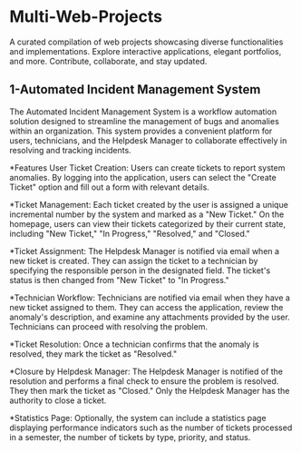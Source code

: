 # Multi-Web-Projects
A curated compilation of web projects showcasing diverse functionalities and implementations. Explore interactive applications, elegant portfolios, and more. Contribute, collaborate, and stay updated.

## 1-Automated Incident Management System
The Automated Incident Management System is a workflow automation solution designed to streamline the management of bugs and anomalies within an organization. This system provides a convenient platform for users, technicians, and the Helpdesk Manager to collaborate effectively in resolving and tracking incidents.

*Features
User Ticket Creation: Users can create tickets to report system anomalies. By logging into the application, users can select the "Create Ticket" option and fill out a form with relevant details.

*Ticket Management: Each ticket created by the user is assigned a unique incremental number by the system and marked as a "New Ticket." On the homepage, users can view their tickets categorized by their current state, including "New Ticket," "In Progress," "Resolved," and "Closed."

*Ticket Assignment: The Helpdesk Manager is notified via email when a new ticket is created. They can assign the ticket to a technician by specifying the responsible person in the designated field. The ticket's status is then changed from "New Ticket" to "In Progress."

*Technician Workflow: Technicians are notified via email when they have a new ticket assigned to them. They can access the application, review the anomaly's description, and examine any attachments provided by the user. Technicians can proceed with resolving the problem.

*Ticket Resolution: Once a technician confirms that the anomaly is resolved, they mark the ticket as "Resolved."

*Closure by Helpdesk Manager: The Helpdesk Manager is notified of the resolution and performs a final check to ensure the problem is resolved. They then mark the ticket as "Closed." Only the Helpdesk Manager has the authority to close a ticket.

*Statistics Page: Optionally, the system can include a statistics page displaying performance indicators such as the number of tickets processed in a semester, the number of tickets by type, priority, and status.
